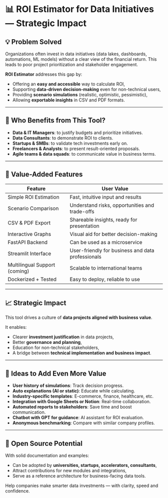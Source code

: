 # 📊 ROI Estimator for Data Initiatives — Strategic Impact

## 💡 Problem Solved

Organizations often invest in data initiatives (data lakes, dashboards, automations, ML models) without a clear view of the financial return. This leads to poor project prioritization and stakeholder engagement.

**ROI Estimator** addresses this gap by:
- Offering an **easy and accessible** way to calculate ROI,
- Supporting **data-driven decision-making** even for non-technical users,
- Providing **scenario simulations** (realistic, optimistic, pessimistic),
- Allowing **exportable insights** in CSV and PDF formats.

---

## 👥 Who Benefits from This Tool?

- **Data & IT Managers**: to justify budgets and prioritize initiatives.
- **Data Consultants**: to demonstrate ROI to clients.
- **Startups & SMBs**: to validate tech investments early on.
- **Freelancers & Analysts**: to present result-oriented proposals.
- **Agile teams & data squads**: to communicate value in business terms.

---

## 🔧 Value-Added Features

| Feature                         | User Value                                              |
|--------------------------------|----------------------------------------------------------|
| Simple ROI Estimation          | Fast, intuitive input and results                        |
| Scenario Comparison            | Understand risks, opportunities and trade-offs           |
| CSV & PDF Export               | Shareable insights, ready for presentation               |
| Interactive Graphs             | Visual aid for better decision-making                    |
| FastAPI Backend                | Can be used as a microservice                            |
| Streamlit Interface            | User-friendly for business and data professionals        |
| Multilingual Support (coming)  | Scalable to international teams                          |
| Dockerized + Tested            | Easy to deploy, reliable to use                          |

---

## 📈 Strategic Impact

This tool drives a culture of **data projects aligned with business value**.

It enables:
- Clearer **investment justification** in data projects,
- Better **governance and planning**,
- Education for non-technical stakeholders,
- A bridge between **technical implementation and business impact**.

---

## 🧠 Ideas to Add Even More Value

- **User history of simulations**: Track decision progress.
- **Auto explanations (AI or static)**: Educate while calculating.
- **Industry-specific templates**: E-commerce, finance, healthcare, etc.
- **Integration with Google Sheets or Notion**: Real-time collaboration.
- **Automated reports to stakeholders**: Save time and boost communication.
- **Chatbot with GPT for guidance**: AI assistant for ROI evaluation.
- **Anonymous benchmarking**: Compare with similar company profiles.

---

## 👐 Open Source Potential

With solid documentation and examples:
- Can be adopted by **universities, startups, accelerators, consultants**,
- Attract contributions for new modules and integrations,
- Serve as a reference architecture for business-facing data tools.

Help companies make smarter data investments — with clarity, speed and confidence.
